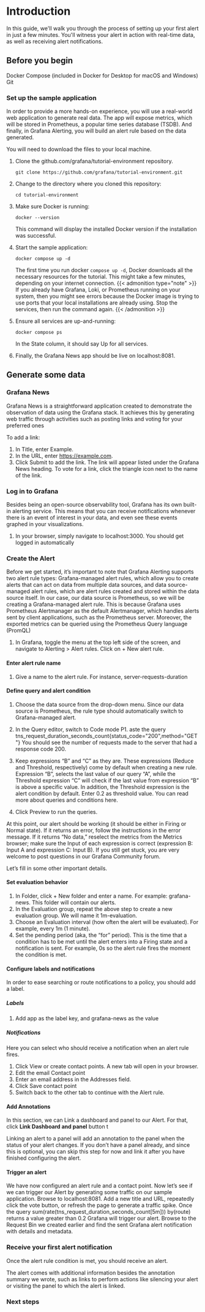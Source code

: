 # Introduction

In this guide, we'll walk you through the process of setting up your first alert in just a few minutes. You'll witness your alert in action with real-time data, as well as receiving alert notifications.

## Before you begin

Docker Compose (included in Docker for Desktop for macOS and Windows)
Git

### Set up the sample application

In order to provide a more hands-on experience, you will use a real-world web application to generate real data. The app will expose metrics, which will be stored in Prometheus, a popular time series database (TSDB). And finally, in Grafana Alerting, you will build an alert rule based on the data generated. 

You will need to download the files to your local machine.


1. Clone the github.com/grafana/tutorial-environment repository.

    ```
    git clone https://github.com/grafana/tutorial-environment.git
    ```

1. Change to the directory where you cloned this repository:

    ```
    cd tutorial-environment
    ```

1. Make sure Docker is running:

    ```
    docker --version
    ```

    This command will display the installed Docker version if the installation was successful. 
1. Start the sample application:

    ```
    docker compose up -d
    ```

    The first time you run docker `compose up -d`, Docker downloads all the necessary resources for the tutorial. This might take a few minutes, depending on your internet connection.
    {{< admonition type="note" >}}
    If you already have Grafana, Loki, or Prometheus running on your system, then you might see errors because the Docker image is trying to use ports that your local installations are already using. Stop the services, then run the command again.
    {{< /admonition >}}

1. Ensure all services are up-and-running:

    ```
    docker compose ps
    ```

    In the State column, it should say Up for all services.

1. Finally, the Grafana News app should be live on localhost:8081.

## Generate some data

### Grafana News

Grafana News is a straightforward application created to demonstrate the observation of data using the Grafana stack. It achieves this by generating web traffic through activities such as posting links and voting for your preferred ones

To add a link:

1. In Title, enter Example.
1. In the URL, enter https://example.com.
1. Click Submit to add the link. The link will appear listed under the Grafana News heading.
To vote for a link, click the triangle icon next to the name of the link.

### Log in to Grafana

Besides being an open-source observability tool, Grafana has its own built-in alerting service.   This means that you can receive notifications whenever there is an event of interest in your data, and even see these events graphed in your visualizations.

1. In your browser, simply navigate to localhost:3000. You should get logged in automatically

### Create the Alert

Before we get started, it’s important to note that Grafana Alerting supports two alert rule types: Grafana-managed alert rules, which allow you to create alerts that can act on data from multiple data sources, and data source-managed alert rules, which are alert rules created and stored within the data source itself. In our case, our data source is Prometheus, so we will be creating a Grafana-managed alert rule. This is because Grafana uses Prometheus Alertmanager as the default Alertmanager, which handles alerts sent by client applications, such as the Prometheus server. Moreover, the exported metrics can be queried using the Prometheus Query language (PromQL)  

1. In Grafana, toggle the menu at the top left side of the screen, and navigate to Alerting > Alert rules. Click on  + New alert rule.

#### Enter alert rule name

1. Give a name to the alert rule. For instance, server-requests-duration

#### Define query and alert condition

1. Choose the data source from the drop-down menu. Since our data source is Prometheus, the rule type should automatically switch to Grafana-managed alert. 


1. In the Query editor, switch to Code mode
P1. aste the query tns_request_duration_seconds_count{status_code="200",method="GET"}
You should see the number of requests made to the server that had a response code 200.
1. Keep expressions “B” and “C” as they are. These expressions (Reduce and Threshold, respectively) come by default when creating a new rule. Expression “B”, selects the last value of our query “A”, while the Threshold expression “C” will check if the last value from expression “B” is above a specific value. In addition, the Threshold expression is the alert condition by default. Enter 0.2 as threshold value. You can read more about queries and conditions here.
1. Click Preview to run the queries.

At this point, our alert should be working (it should be either in Firing or Normal state). If it returns an error, follow the instructions in the error message. If it returns “No data,” reselect the metrics from the Metrics browser; make sure the Input of each expression is correct (expression B: Input A and expression C: Input B). If you still get stuck, you are very welcome to post questions in our Grafana Community forum.

Let’s fill in some other important details.

#### Set evaluation behavior

1. In Folder, click + New folder and enter a name. For example: grafana-news. This folder will contain our alerts. 
1. In the Evaluation group, repeat the above step to create a new evaluation group. We will name it 1m-evaluation. 
1. Choose an Evaluation interval (how often the alert will be evaluated). For example, every 1m (1 minute).
1. Set the pending period (aka, the “for” period). This is the time that a condition has to be met until the alert enters into a Firing state and a notification is sent. For example, 0s so the alert rule fires the moment the condition is met.

#### Configure labels and notifications

In order to ease searching or route notifications to a policy, you should add a label.

##### Labels

1. Add app as the label key, and grafana-news as the value

##### Notifications

Here you can select who should receive a notification when an alert rule fires.

1. Click View or create contact points. A new tab will open in your browser. 
1. Edit the email Contact point 
1. Enter an email address in the Addresses field.
1. Click Save contact point
1. Switch back to the other tab to continue with the Alert rule.


#### Add Annotations

In this section, we can Link a dashboard and panel to our Alert. For that, click **Link Dashboard and panel** button t

Linking an alert to a panel will add an annotation to the panel when the status of your alert changes. If you don’t have a panel already, and since this is optional, you can skip this step for now and link it after you have finished configuring the alert.

#### Trigger an alert
We have now configured an alert rule and a contact point. Now let’s see if we can trigger our Alert by generating some traffic on our sample application.
Browse to localhost:8081.
Add a new title and URL, repeatedly click the vote button, or refresh the page to generate a traffic spike.
Once the query sum(rate(tns_request_duration_seconds_count[5m])) by(route) returns a value greater than 0.2 Grafana will trigger our alert. Browse to the Request Bin we created earlier and find the sent Grafana alert notification with details and metadata.

### Receive your first alert notification

Once the alert rule condition is met, you should receive an alert.

The alert comes with additional information besides the annotation summary we wrote, such as links to perform actions like silencing your alert or visiting the panel to which the alert is linked.


### Next steps